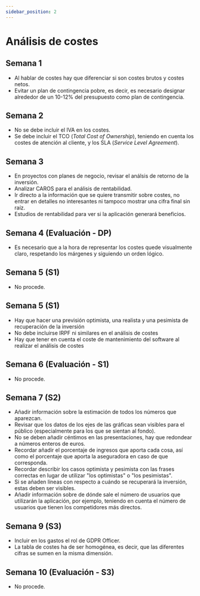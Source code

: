 ```yaml
---
sidebar_position: 2
---
```


# Análisis de costes

## Semana 1

- Al hablar de costes hay que diferenciar si son costes brutos y costes netos. 
- Evitar un plan de contingencia pobre, es decir, es necesario designar alrededor de un 10-12% del presupuesto como plan de contingencia.

## Semana 2

- No se debe incluir el IVA en los costes.
- Se debe incluir el TCO (*Total Cost of Ownership*), teniendo en cuenta los costes de atención al cliente, y los SLA (*Service Level Agreement*).

## Semana 3

- En proyectos con planes de negocio, revisar el análsis de retorno de la inversión.
- Analizar CAROS para el análisis de rentabilidad.
- Ir directo a la información que se quiere transmitir sobre costes, no entrar en detalles no interesantes ni tampoco mostrar una cifra final sin raíz.
- Estudios de rentabilidad para ver si la aplicación generará beneficios.

## Semana 4 (Evaluación - DP)

- Es necesario que a la hora de representar los costes quede visualmente claro, respetando los márgenes y siguiendo un orden lógico.

## Semana 5 (S1)

- No procede.

## Semana 5 (S1)

- Hay que hacer una previsión optimista, una realista y una pesimista de recuperación de la inversión
- No debe incluirse IRPF ni similares en el análisis de costes
- Hay que tener en cuenta el coste de mantenimiento del software al realizar el análisis de costes

## Semana 6 (Evaluación - S1)

- No procede.

## Semana 7 (S2)

- Añadir información sobre la estimación de todos los números que aparezcan.
- Revisar que los datos de los ejes de las gráficas sean visibles para el público (especialmente para los que se sientan al fondo).
- No se deben añadir céntimos en las presentaciones, hay que redondear a números enteros de euros.
- Recordar añadir el porcentaje de ingresos que aporta cada cosa, así como el porcentaje que aporta la aseguradora en caso de que corresponda.
- Recordar describir los casos optimista y pesimista con las frases correctas en lugar de utilizar "los optimistas" o "los pesimistas".
- Si se añaden líneas con respecto a cuándo se recuperará la inversión, estas deben ser visibles.
- Añadir información sobre de dónde sale el número de usuarios que utilizarán la aplicación, por ejemplo, teniendo en cuenta el número de usuarios que tienen los competidores más directos.

## Semana 9 (S3) 

- Incluir en los gastos el rol de GDPR Officer.
- La tabla de costes ha de ser homogénea, es decir, que las diferentes cifras se sumen en la misma dimensión.

## Semana 10 (Evaluación - S3)

- No procede.
